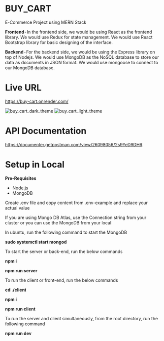 # BUY_CART
E-Commerce Project using MERN Stack

**Frontend** - In the frontend side, we would be using React as the frontend library. We would use Redux for state management. We would use React Bootstrap library for basic designing of the interface.

**Backend** - For the backend side, we would be using the Express library on top of Nodejs. We would use MongoDB as the NoSQL database to store our data as documents in JSON format. We would use mongoose to connect to our MongoDB database.

# Live URL
https://buy-cart.onrender.com/

![buy_cart_dark_theme](https://github.com/bhuvan2205/BUY_CART/assets/56767330/b89861a5-ed21-4869-b14f-60def0068bb9)
![buy_cart_light_theme](https://github.com/bhuvan2205/BUY_CART/assets/56767330/7a80a0e2-fbf5-4edb-8dec-d92afc5cd31c)

# API Documentation
https://documenter.getpostman.com/view/26098056/2s9YeD9DH6

# Setup in Local

**Pre-Requisites**

* Node.js
* MongoDB

Create .env file and copy content from .env-example and replace your actual value

If you are using Mongo DB Atlas, use the Connection string from your cluster or you can use the MongoDB from your local

In ubuntu, run the following command to start the MongoDB
 
**sudo systemctl start mongod**

 To start the server or back-end, run the below commands
 
**npm i**
 
**npm run server**

 
 To run the client or front-end, run the below commands
 
**cd ./client**
 
**npm i**
 
**npm run client**
 

To run the server and client simultaneously, from the root directory, run the following command 
 
**npm run dev**
